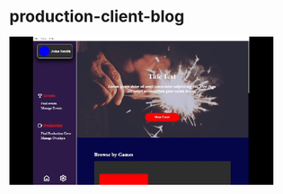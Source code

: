 # production-client-blog

![](https://github.com/TheCaptainKimchi/production-client-blog/blob/714472f32d3dfc1165af861a034ee349b84792e2/2023-11-23%2010-01-51%20(1).gif?raw=true)
